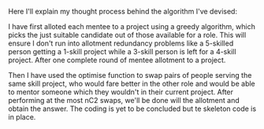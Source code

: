 Here I'll explain my thought process behind the algorithm I've devised:
 
I have first alloted each mentee to a project using a greedy algorithm, which picks the just suitable candidate out of those available for a role. This will ensure I don't run into allotment redundancy problems like a 5-skilled person getting a 1-skill project while a 3-skill person is left for a 4-skill project. After one complete round of mentee allotment to a project.

Then I have used the optimise function to swap pairs of people serving the same skill project, who would fare better in the other role and would be able to mentor someone which they wouldn't in their current project. After performing at the most nC2 swaps, we'll be done will the allotment and obtain the answer. The coding is yet to be concluded but te skeleton code is in place. 
